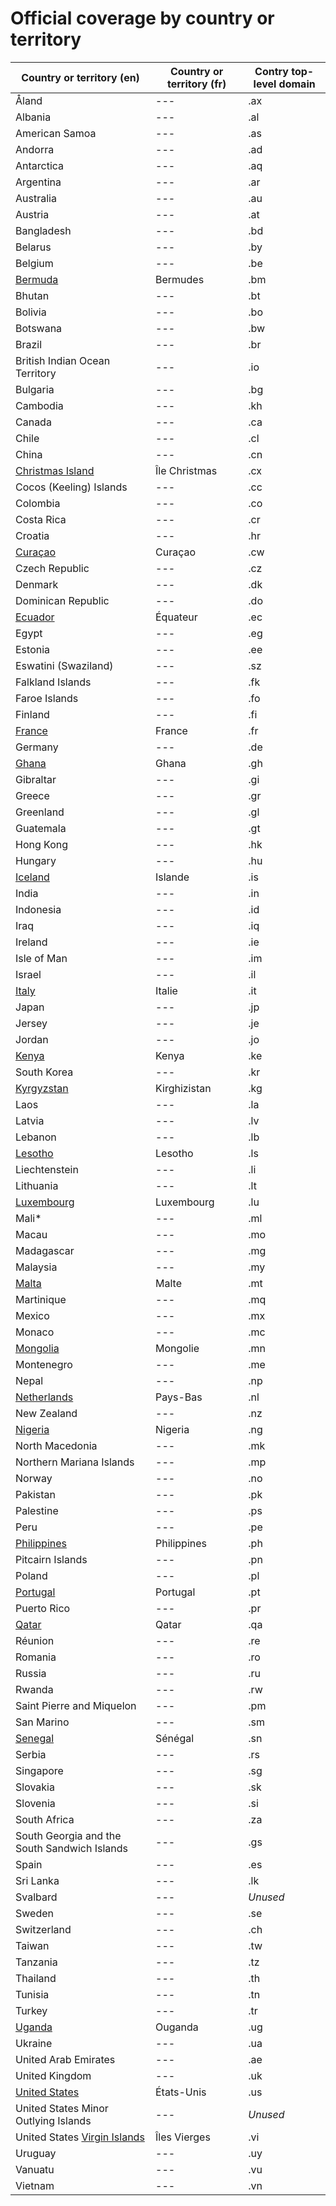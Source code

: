 # Official coverage by country οr territory

Country οr territory (en) | Country οr territory (fr) | Contry top-level domain 
--- | --- | --- |
Åland | --- | .ax |
Albania | --- | .al |
American Samoa | --- | .as |
Andorra | --- | .ad |
Antarctica | --- | .aq |
Argentina | --- | .ar |
Australia | --- | .au |
Austria | --- | .at |
Bangladesh | --- | .bd |
Belarus | --- | .by |
Belgium | --- | .be |
[Bermuda](Bermuda.md) | Bermudes | .bm |
Bhutan | --- | .bt |
Bolivia | --- | .bo |
Botswana | --- | .bw |
Brazil | --- | .br |
British Indian Ocean Territory | --- | .io |
Bulgaria | --- | .bg |
Cambodia | --- | .kh |
Canada | --- | .ca |
Chile | --- | .cl |
China | --- | .cn |
[Christmas Island](Christmas_Island.md) | Île Christmas | .cx |
Cocos (Keeling) Islands | --- | .cc |
Colombia | --- | .co |
Costa Rica | --- | .cr |
Croatia | --- | .hr |
[Curaçao](Curacao.md) | Curaçao | .cw |
Czech Republic | --- | .cz |
Denmark | --- | .dk |
Dominican Republic | --- | .do |
[Ecuador](Ecuador.md) | Équateur | .ec |
Egypt | --- | .eg |
Estonia | --- | .ee |
Eswatini (Swaziland) | --- | .sz |
Falkland Islands | --- | .fk |
Faroe Islands | --- | .fo |
Finland | --- | .fi |
[France](France.md) | France | .fr |
Germany | --- | .de |
[Ghana](Ghana.md) | Ghana | .gh |
Gibraltar | --- | .gi |
Greece | --- | .gr |
Greenland | --- | .gl |
Guatemala | --- | .gt |
Hong Kong | --- | .hk |
Hungary | --- | .hu |
[Iceland](Iceland.md) | Islande | .is |
India | --- | .in |
Indonesia | --- | .id |
Iraq | --- | .iq |
Ireland | --- | .ie |
Isle of Man | --- | .im |
Israel | --- | .il |
[Italy](Italy.md) | Italie | .it |
Japan | --- | .jp |
Jersey | --- | .je |
Jordan | --- | .jo |
[Kenya](Kenya.md) | Kenya | .ke |
South Korea | --- | .kr |
[Kyrgyzstan](Kyrgyzstan.md) | Kirghizistan | .kg |
Laos | --- | .la |
Latvia | --- | .lv |
Lebanon | --- | .lb |
[Lesotho](Lesotho.md) | Lesotho | .ls |
Liechtenstein | --- | .li |
Lithuania | --- | .lt |
[Luxembourg](Luxembourg.md) | Luxembourg | .lu |
Mali* | --- | .ml |
Macau | --- | .mo |
Madagascar | --- | .mg |
Malaysia | --- | .my |
[Malta](Malta.md) | Malte | .mt |
Martinique | --- | .mq |
Mexico | --- | .mx |
Monaco | --- | .mc |
[Mongolia](Mongolia.md) | Mongolie | .mn |
Montenegro | --- | .me |
Nepal | --- | .np |
[Netherlands](Netherlands.md) | Pays-Bas | .nl |
New Zealand | --- | .nz |
[Nigeria](Nigeria.md) | Nigeria | .ng |
North Macedonia | --- | .mk |
Northern Mariana Islands | --- | .mp |
Norway | --- | .no |
Pakistan | --- | .pk |
Palestine | --- | .ps |
Peru | --- | .pe |
[Philippines](Philippines.md) | Philippines | .ph |
Pitcairn Islands | --- | .pn |
Poland | --- | .pl |
[Portugal](Portugal.md) | Portugal | .pt |
Puerto Rico | --- | .pr |
[Qatar](Qatar.md) | Qatar | .qa |
Réunion | --- | .re |
Romania | --- | .ro |
Russia | --- | .ru |
Rwanda | --- | .rw |
Saint Pierre and Miquelon | --- | .pm |
San Marino | --- | .sm |
[Senegal](Senegal.md) | Sénégal | .sn |
Serbia | --- | .rs |
Singapore | --- | .sg |
Slovakia | --- | .sk |
Slovenia | --- | .si |
South Africa | --- | .za |
South Georgia and the South Sandwich Islands | --- | .gs |
Spain | --- | .es |
Sri Lanka | --- | .lk |
Svalbard | --- | *Unused* |
Sweden | --- | .se |
Switzerland | --- | .ch |
Taiwan | --- | .tw |
Tanzania | --- | .tz |
Thailand | --- | .th |
Tunisia | --- | .tn |
Turkey | --- | .tr |
[Uganda](Uganda.md) | Ouganda | .ug |
Ukraine | --- | .ua |
United Arab Emirates | --- | .ae |
United Kingdom | --- | .uk |
[United States](United_States.md) | États-Unis | .us |
United States Minor Outlying Islands | --- | *Unused* |
United States [Virgin Islands](Virgin_Islands.md) | Îles Vierges | .vi |
Uruguay | --- | .uy |
Vanuatu | --- | .vu |
Vietnam | --- | .vn |
